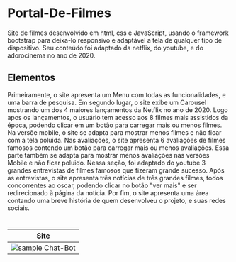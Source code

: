 # Portal-De-Filmes

Site de filmes desenvolvido em html, css e JavaScript, usando o framework bootstrap para deixa-lo responsivo e adaptável a tela de qualquer tipo de dispositivo. Seu conteúdo foi adaptado da netflix, do youtube, e do adorocinema no ano de 2020.

## Elementos 

Primeiramente, o site apresenta um Menu com todas as funcionalidades, e uma barra de pesquisa. Em segundo lugar, o site exibe um Carousel mostrando um dos 4 maiores lançamentos da Netflix no ano de 2020. Logo apos os lançamentos, o usuário tem acesso aos 8 filmes mais assistidos da época, podendo clicar em um botão para carregar mais ou menos filmes. Na versõe mobile, o site se adapta para mostrar menos filmes e não ficar com a tela poluida. Nas avaliações, o site apresenta 6 avaliações de filmes famosos contendo um botão para carregar mais ou menos avaliações. Essa parte também se adapta para mostrar menos avaliações nas versões Mobile e não ficar poluido. Nessa seção, foi adaptado do youtube 3 grandes entrevistas de filmes famosos que fizeram grande sucesso. Após as entrevistas, o site apresenta três notícias de três grandes filmes, todos concorrentes ao oscar, podendo clicar no botão "ver mais" e ser redirecionado à página da notícia. Por fim, o site apresenta uma área contando uma breve história de quem desenvolveu o projeto, e suas redes sociais.

# 
|Site|
| --- |
| ![sample Chat-Bot](https://github.com/ClaudioJansen/Portal-De-Filmes/blob/main/img/GIFsite.gif) | 
